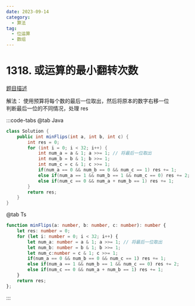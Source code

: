 ```yaml
---
date: 2023-09-14
category: 
  - 算法
tag: 
  - 位运算
  - 数组 
---
```


# 1318. 或运算的最小翻转次数


<Badge text="中等" type="warning" vertical="middle" />

[题目描述](https://leetcode.cn/problems/minimum-flips-to-make-a-or-b-equal-to-c/submissions/?envType=study-plan-v2&envId=leetcode-75)

解法：
使用预算将每个数的最后一位取出，然后将原本的数字右移一位  
判断最后一位的不同情况，处理 res

:::code-tabs
@tab Java
```java
class Solution {
    public int minFlips(int a, int b, int c) {
        int res = 0;
        for (int i = 0; i < 32; i++) {
            int num_a = a & 1; a >>= 1; // 将最后一位取出
            int num_b = b & 1; b >>= 1; 
            int num_c = c & 1; c >>= 1;
            if(num_a == 0 && num_b == 0 && num_c == 1) res += 1;
            else if(num_a == 1 && num_b == 1 && num_c == 0) res += 2;
            else if(num_c == 0 && num_a + num_b == 1) res += 1;
        }
        return res;
    }
}
```
@tab Ts
```ts
function minFlips(a: number, b: number, c: number): number {
    let res: number = 0;
    for (let i: number = 0; i < 32; i++) {
        let num_a: number = a & 1; a >>= 1; // 将最后一位取出
        let num_b: number = b & 1; b >>= 1; 
        let num_c:number = c & 1; c >>= 1;
        if(num_a == 0 && num_b == 0 && num_c == 1) res += 1;
        else if(num_a == 1 && num_b == 1 && num_c == 0) res += 2;
        else if(num_c == 0 && num_a + num_b == 1) res += 1;
    }
    return res;
};
```
:::